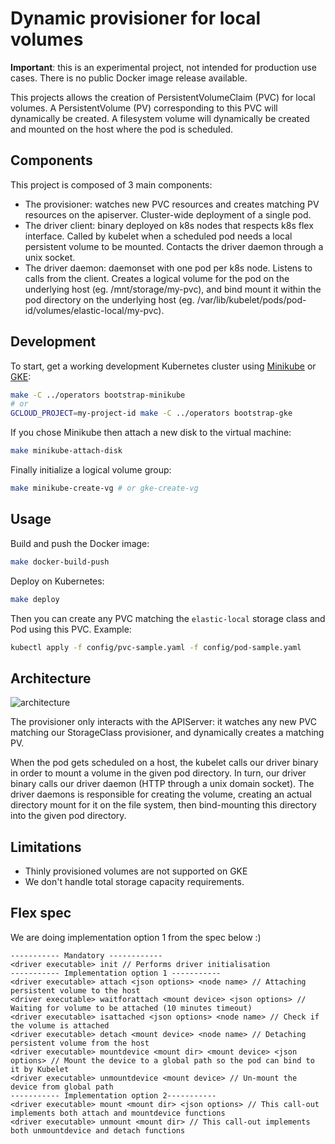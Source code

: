 # Dynamic provisioner for local volumes

**Important**: this is an experimental project, not intended for production use cases. There is no public Docker image release available.

This projects allows the creation of PersistentVolumeClaim (PVC) for local volumes.
A PersistentVolume (PV) corresponding to this PVC will dynamically be created.
A filesystem volume will dynamically be created and mounted on the host where the pod is scheduled.

## Components

This project is composed of 3 main components:

* The provisioner: watches new PVC resources and creates matching PV resources on the apiserver. Cluster-wide deployment of a single pod.
* The driver client: binary deployed on k8s nodes that respects k8s flex interface. Called by kubelet when a scheduled pod needs a local persistent volume to be mounted. Contacts the driver daemon through a unix socket.
* The driver daemon: daemonset with one pod per k8s node. Listens to calls from the client. Creates a logical volume for the pod on the underlying host (eg. /mnt/storage/my-pvc), and bind mount it within the pod directory on the underlying host (eg. /var/lib/kubelet/pods/pod-id/volumes/elastic-local/my-pvc).

## Development

To start, get a working development Kubernetes cluster using [Minikube](https://kubernetes.io/docs/tasks/tools/install-minikube/#install-minikube) or [GKE](https://cloud.google.com/kubernetes-engine/):

```bash
make -C ../operators bootstrap-minikube
# or
GCLOUD_PROJECT=my-project-id make -C ../operators bootstrap-gke
```

If you chose Minikube then attach a new disk to the virtual machine:

```bash
make minikube-attach-disk
```

Finally initialize a logical volume group:

```bash
make minikube-create-vg # or gke-create-vg
```

## Usage

Build and push the Docker image:

```bash
make docker-build-push
```

Deploy on Kubernetes:

```bash
make deploy
```

Then you can create any PVC matching the `elastic-local` storage class and Pod using this PVC. Example:

```bash
kubectl apply -f config/pvc-sample.yaml -f config/pod-sample.yaml
```

## Architecture

![architecture](https://github.com/elastic/local-volume/blob/master/architecture.svg)

The provisioner only interacts with the APIServer: it watches any new PVC matching our StorageClass provisioner, and dynamically creates a matching PV.

When the pod gets scheduled on a host, the kubelet calls our driver binary in order to mount a volume in the given pod directory. In turn, our driver binary calls our driver daemon (HTTP through a unix domain socket). The driver daemons is responsible for creating the volume, creating an actual directory mount for it on the file system, then bind-mounting this directory into the given pod directory.

## Limitations

* Thinly provisioned volumes are not supported on GKE
* We don't handle total storage capacity requirements.

## Flex spec

We are doing implementation option 1 from the spec below :)

```
----------- Mandatory ------------
<driver executable> init // Performs driver initialisation
----------- Implementation option 1 -----------
<driver executable> attach <json options> <node name> // Attaching persistent volume to the host
<driver executable> waitforattach <mount device> <json options> // Waiting for volume to be attached (10 minutes timeout)
<driver executable> isattached <json options> <node name> // Check if the volume is attached
<driver executable> detach <mount device> <node name> // Detaching persistent volume from the host
<driver executable> mountdevice <mount dir> <mount device> <json options> // Mount the device to a global path so the pod can bind to it by Kubelet
<driver executable> unmountdevice <mount device> // Un-mount the device from global path
----------- Implementation option 2-----------
<driver executable> mount <mount dir> <json options> // This call-out implements both attach and mountdevice functions
<driver executable> unmount <mount dir> // This call-out implements both unmountdevice and detach functions
```
